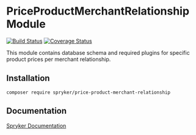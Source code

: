 # PriceProductMerchantRelationship Module
[![Build Status](https://travis-ci.org/spryker/price-product-merchant-relationship.svg)](https://travis-ci.org/spryker/price-product-merchant-relationship)
[![Coverage Status](https://coveralls.io/repos/github/spryker/price-product-merchant-relationship/badge.svg)](https://coveralls.io/github/spryker/price-product-merchant-relationship)

This module contains database schema and required plugins for specific product prices per merchant relationship. 

## Installation

```
composer require spryker/price-product-merchant-relationship
```

## Documentation

[Spryker Documentation](https://academy.spryker.com/developing_with_spryker/module_guide/modules.html)
